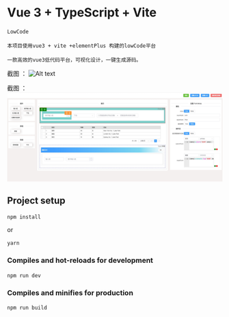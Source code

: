 <!--
 * @Author: luyao
 * @Date: 2022-11-17 17:26:41
 * @LastEditTime: 2022-11-18 11:01:49
 * @Description:
 * @LastEditors: luyao
 * @FilePath: /Y-render/README.md
-->

# Vue 3 + TypeScript + Vite

```
LowCode

本项目使用vue3 + vite +elementPlus 构建的lowCode平台

一款高效的vue3低代码平台，可视化设计，一键生成源码。

```

截图 ：
![Alt text](https://github.com/LYao0919/Y-render/blob/master/src/assets/example.gif)

截图 ：
![Alt text](https://github.com/LYao0919/Y-render/blob/master/src/assets/example1.jpeg)

## Project setup

```
npm install
```

or

```
yarn
```

### Compiles and hot-reloads for development

```
npm run dev
```

### Compiles and minifies for production

```
npm run build
```
